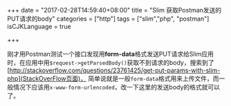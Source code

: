 +++
date = "2017-02-28T14:59:40+08:00"
title = "Slim 获取Postman发送的PUT请求的body"
categories = ["http"]
tags = ["slim","php", "postman"]
isCJKLanguage = true

+++

刚才用Postman测试一个接口发现用**form-data**格式发送PUT请求给Slim应用时，在应用中用`$request->getParsedBody()`获取不到请求的body，搜索到了[http://stackoverflow.com/questions/23761425/get-put-params-with-slim-php](StackOverFlow页面)，  简单说就是一般`form-data`格式用来上传文件，而一般情况下应该用`x-www-form-urlencoded`，改一下这里的发送body的格式就可以了。
